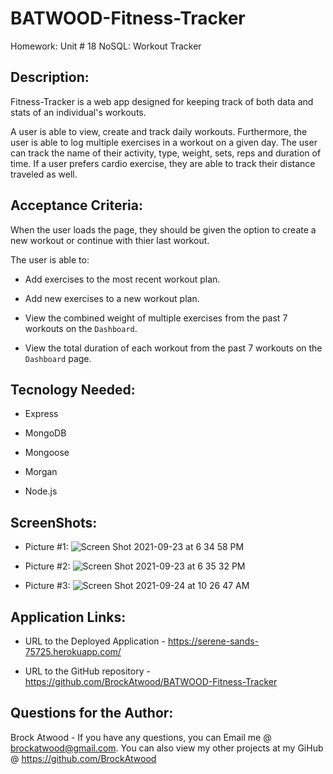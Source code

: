 # BATWOOD-Fitness-Tracker

Homework: Unit # 18 NoSQL: Workout Tracker

## Description:

Fitness-Tracker is a web app designed for keeping track of both data and stats of an individual's workouts.

A user is able to view, create and track daily workouts. Furthermore, the user is able to log multiple exercises in a workout on a given day. The user can track the name of their activity, type, weight, sets, reps and duration of time. If a user prefers cardio exercise, they are able to track their distance traveled as well.

## Acceptance Criteria:

When the user loads the page, they should be given the option to create a new workout or continue with thier last workout.

The user is able to:

- Add exercises to the most recent workout plan.

- Add new exercises to a new workout plan.

- View the combined weight of multiple exercises from the past 7 workouts on the `Dashboard`.

- View the total duration of each workout from the past 7 workouts on the `Dashboard` page.

## Tecnology Needed:

- Express

- MongoDB

- Mongoose

- Morgan

- Node.js

## ScreenShots:

- Picture #1:
![Screen Shot 2021-09-23 at 6 34 58 PM](https://user-images.githubusercontent.com/87385012/134715890-e0462435-7c2b-4a08-b326-26d2106a3f36.png)

- Picture #2:
![Screen Shot 2021-09-23 at 6 35 32 PM](https://user-images.githubusercontent.com/87385012/134715943-8d283294-de4c-4c23-827e-11bbaf369335.png)

- Picture #3:
![Screen Shot 2021-09-24 at 10 26 47 AM](https://user-images.githubusercontent.com/87385012/134715953-9d6c1a26-6338-444a-9013-30cc7452cf69.png)


## Application Links:

- URL to the Deployed Application - https://serene-sands-75725.herokuapp.com/

- URL to the GitHub repository - https://github.com/BrockAtwood/BATWOOD-Fitness-Tracker

## Questions for the Author:

Brock Atwood - If you have any questions, you can Email me @ brockatwood@gmail.com. You can also view my other projects at my GiHub @ https://github.com/BrockAtwood
